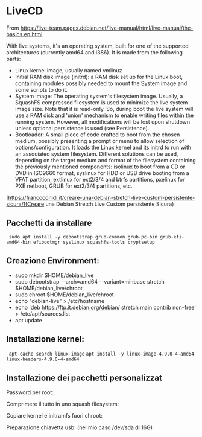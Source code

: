 # LiveCD

From https://live-team.pages.debian.net/live-manual/html/live-manual/the-basics.en.html


With live systems, it's an operating system, built for one of the supported architectures (currently amd64 and i386). It is made from the following parts:

* Linux kernel image, usually named vmlinuz
* Initial RAM disk image (initrd): a RAM disk set up for the Linux boot, containing modules possibly needed to mount the System image and some scripts to do it.
* System image: The operating system's filesystem image. Usually, a SquashFS compressed filesystem is used to minimize the live system image size. Note that it is read-only. So, during boot the live system will use a RAM disk and 'union' mechanism to enable writing files within the running system. However, all modifications will be lost upon shutdown unless optional persistence is used (see Persistence).
* Bootloader: A small piece of code crafted to boot from the chosen medium, possibly presenting a prompt or menu to allow selection of options/configuration. It loads the Linux kernel and its initrd to run with an associated system filesystem. Different solutions can be used, depending on the target medium and format of the filesystem containing the previously mentioned components: isolinux to boot from a CD or DVD in ISO9660 format, syslinux for HDD or USB drive booting from a VFAT partition, extlinux for ext2/3/4 and btrfs partitions, pxelinux for PXE netboot, GRUB for ext2/3/4 partitions, etc.


[https://francoconidi.it/creare-una-debian-stretch-live-custom-persistente-sicura/](Creare una Debian Stretch Live Custom persistente Sicura)

## Pacchetti da installare
``` sudo apt install -y debootstrap grub-common grub-pc-bin grub-efi-amd64-bin efibootmgr syslinux squashfs-tools cryptsetup```

## Creazione Environment:

*  sudo mkdir $HOME/debian_live
* sudo debootstrap --arch=amd64 --variant=minbase stretch $HOME/debian_live/chroot
* sudo chroot $HOME/debian_live/chroot
* echo "debian-live" > /etc/hostname
* echo 'deb https://ftp.it.debian.org/debian/ stretch main contrib non-free' > /etc/apt/sources.list
* apt update

## Installazione kernel:

``` apt-cache search linux-image```
``` apt install -y linux-image-4.9.0-4-amd64 linux-headers-4.9.0-4-amd64 ```

## Installazione dei pacchetti personalizzat

Password per root:

Comprimere il tutto in uno squash filesystem:

Copiare kernel e initramfs fuori chroot:

Preparazione chiavetta usb: (nel mio caso /dev/sda di 16G)

